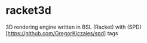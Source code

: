 # racket3d
3D rendering engine written in BSL (Racket) with (SPD)[https://github.com/GregorKiczales/spd] tags
